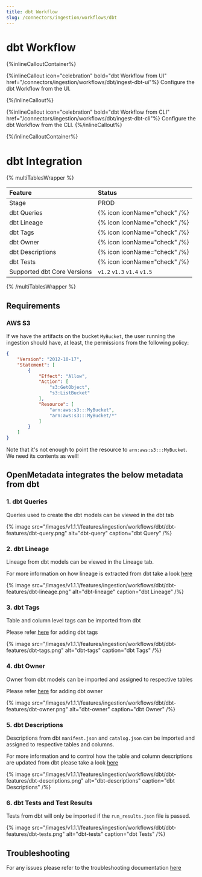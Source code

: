 ```yaml
---
title: dbt Workflow
slug: /connectors/ingestion/workflows/dbt
---
```


# dbt Workflow

{%inlineCalloutContainer%}

{%inlineCallout
  icon="celebration"
  bold="dbt Workflow from UI"
  href="/connectors/ingestion/workflows/dbt/ingest-dbt-ui"%}
Configure the dbt Workflow from the UI.

{%/inlineCallout%}

{%inlineCallout
  icon="celebration"
  bold="dbt Workflow from CLI"
  href="/connectors/ingestion/workflows/dbt/ingest-dbt-cli"%}
Configure the dbt Workflow from the CLI.
{%/inlineCallout%}

{%/inlineCalloutContainer%}

# dbt Integration

{% multiTablesWrapper %}

| Feature                     | Status                       |
|:----------------------------|:-----------------------------|
| Stage                       | PROD                         |
| dbt Queries                 | {% icon iconName="check" /%} |
| dbt Lineage                 | {% icon iconName="check" /%} |
| dbt Tags                    | {% icon iconName="check" /%} |
| dbt Owner                   | {% icon iconName="check" /%} |
| dbt Descriptions            | {% icon iconName="check" /%} |
| dbt Tests                   | {% icon iconName="check" /%} |
| Supported dbt Core Versions | `v1.2` `v1.3` `v1.4` `v1.5`  |

{% /multiTablesWrapper %}

## Requirements

### AWS S3

If we have the artifacts on the bucket `MyBucket`, the user running the ingestion should have, at least, the permissions
from the following policy:

```json
{
    "Version": "2012-10-17",
    "Statement": [
        {
            "Effect": "Allow",
            "Action": [
                "s3:GetObject",
                "s3:ListBucket"
            ],
            "Resource": [
                "arn:aws:s3:::MyBucket",
                "arn:aws:s3:::MyBucket/*"
            ]
        }
    ]
}
```

Note that it's not enough to point the resource to `arn:aws:s3:::MyBucket`. We need its contents as well!


## OpenMetadata integrates the below metadata from dbt

### 1. dbt Queries

Queries used to create the dbt models can be viewed in the dbt tab

{% image
  src="/images/v1.1.1/features/ingestion/workflows/dbt/dbt-features/dbt-query.png"
  alt="dbt-query"
  caption="dbt Query"
 /%}


### 2. dbt Lineage

Lineage from dbt models can be viewed in the Lineage tab.

For more information on how lineage is extracted from dbt take a look [here](/connectors/ingestion/workflows/dbt/ingest-dbt-lineage)

{% image
  src="/images/v1.1.1/features/ingestion/workflows/dbt/dbt-features/dbt-lineage.png"
  alt="dbt-lineage"
  caption="dbt Lineage"
 /%}


### 3. dbt Tags

Table and column level tags can be imported from dbt

Please refer [here](/connectors/ingestion/workflows/dbt/ingest-dbt-tags) for adding dbt tags

{% image
  src="/images/v1.1.1/features/ingestion/workflows/dbt/dbt-features/dbt-tags.png"
  alt="dbt-tags"
  caption="dbt Tags"
 /%}



### 4. dbt Owner

Owner from dbt models can be imported and assigned to respective tables

Please refer [here](/connectors/ingestion/workflows/dbt/ingest-dbt-owner) for adding dbt owner

{% image
  src="/images/v1.1.1/features/ingestion/workflows/dbt/dbt-features/dbt-owner.png"
  alt="dbt-owner"
  caption="dbt Owner"
 /%}


### 5. dbt Descriptions

Descriptions from dbt `manifest.json` and `catalog.json` can be imported and assigned to respective tables and columns.

For more information and to control how the table and column descriptions are updated from dbt please take a look [here](/connectors/ingestion/workflows/dbt/ingest-dbt-descriptions)

{% image
  src="/images/v1.1.1/features/ingestion/workflows/dbt/dbt-features/dbt-descriptions.png"
  alt="dbt-descriptions"
  caption="dbt Descriptions"
 /%}


### 6. dbt Tests and Test Results

Tests from dbt will only be imported if the `run_results.json` file is passed.

{% image
  src="/images/v1.1.1/features/ingestion/workflows/dbt/dbt-features/dbt-tests.png"
  alt="dbt-tests"
  caption="dbt Tests"
 /%}

## Troubleshooting

For any issues please refer to the troubleshooting documentation [here](/connectors/ingestion/workflows/dbt/dbt-troubleshooting)

